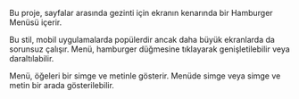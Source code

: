 ﻿Bu proje, sayfalar arasında gezinti için ekranın kenarında bir Hamburger Menüsü içerir.

Bu stil, mobil uygulamalarda popülerdir ancak daha büyük ekranlarda da sorunsuz çalışır. Menü, hamburger düğmesine tıklayarak genişletilebilir veya daraltılabilir.

Menü, öğeleri bir simge ve metinle gösterir. Menüde simge veya simge ve metin bir arada gösterilebilir.